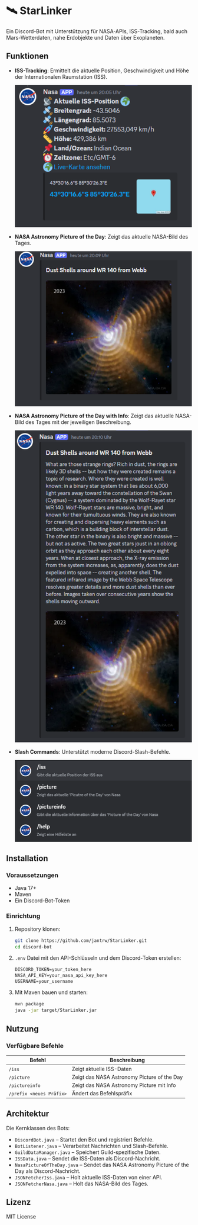 # 🛰 StarLinker

Ein Discord-Bot mit Unterstützung für NASA-APIs, ISS-Tracking, bald auch Mars-Wetterdaten, nahe Erdobjekte und Daten über Exoplaneten.

## Funktionen

- **ISS-Tracking**: Ermittelt die aktuelle Position, Geschwindigkeit und Höhe der Internationalen Raumstation (ISS).

  <img src="images/ISS_Output.png" alt="ISS-Output" width="500">

- **NASA Astronomy Picture of the Day**: Zeigt das aktuelle NASA-Bild des Tages.

  <img src="images/NasaPictureOfTheDay_Output.png" alt="NASA-Picture-Output" width="500">

- **NASA Astronomy Picture of the Day with Info**: Zeigt das aktuelle NASA-Bild des Tages mit der jeweiligen Beschreibung.

  <img src="images/NasaPictureOfTheDayInfo_Output.png" alt="NASA-Picture-Info-Output" width="500">

- **Slash Commands**: Unterstützt moderne Discord-Slash-Befehle.

   <img src="images/Slash_Command.png" alt="Slash_Command" width="500">

## Installation

### Voraussetzungen

- Java 17+
- Maven
- Ein Discord-Bot-Token

### Einrichtung

1. Repository klonen:
   ```sh
   git clone https://github.com/jantrw/StarLinker.git
   cd discord-bot
   ```
2. `.env` Datei mit den API-Schlüsseln und dem Discord-Token erstellen:
   ```env
   DISCORD_TOKEN=your_token_here
   NASA_API_KEY=your_nasa_api_key_here
   USERNAME=your_username
   ```
3. Mit Maven bauen und starten:
   ```sh
   mvn package
   java -jar target/StarLinker.jar
   ```

## Nutzung

### Verfügbare Befehle

| Befehl                   | Beschreibung                                |
| ------------------------ | ------------------------------------------- |
| `/iss`                   | Zeigt aktuelle ISS-Daten                    |
| `/picture`               | Zeigt das NASA Astronomy Picture of the Day |
| `/pictureinfo`           | Zeigt das NASA Astronomy Picture mit Info   |
| `/prefix <neues Präfix>` | Ändert das Befehlspräfix                    |

## Architektur

Die Kernklassen des Bots:

- `DiscordBot.java` – Startet den Bot und registriert Befehle.
- `BotListener.java` – Verarbeitet Nachrichten und Slash-Befehle.
- `GuildDataManager.java` – Speichert Guild-spezifische Daten.
- `ISSData.java` – Sendet die ISS-Daten als Discord-Nachricht.
- `NasaPictureOfTheDay.java` – Sendet das NASA Astronomy Picture of the Day als Discord-Nachricht.
- `JSONFetcherIss.java` – Holt aktuelle ISS-Daten von einer API.
- `JSONFetcherNasa.java` – Holt das NASA-Bild des Tages.

## Lizenz

MIT License

